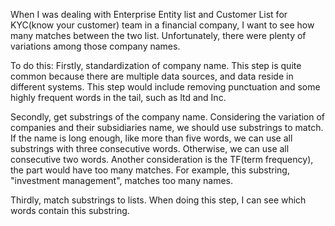 When I was dealing with Enterprise Entity list and Customer List for KYC(know your customer) team in a financial company, I want to see how many matches between the two list.
Unfortunately, there were plenty of variations among those company names.


To do this:
Firstly, standardization of company name. This step is quite common because there are multiple data sources, and data reside in different systems. This step would include removing punctuation and some highly frequent words in the tail, such as ltd and Inc.


Secondly, get substrings of the company name. Considering the variation of companies and their subsidiaries name, we should use substrings to match. If the name is long enough, like more than five words, we can use all substrings with three consecutive words. Otherwise, we can use all consecutive two words. Another consideration is the TF(term frequency), the part would have too many matches. For example, this substring, "investment management", matches too many names.


Thirdly, match substrings to lists. When doing this step, I can see which words contain this substring.
